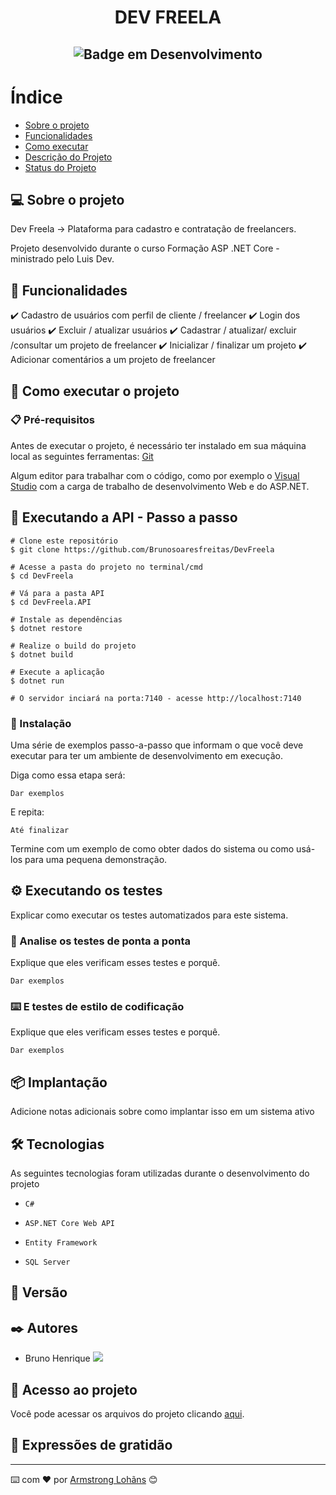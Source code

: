 # <h1 align="center"> DEV FREELA </h1>

## <p align="center">![Badge em Desenvolvimento](http://img.shields.io/static/v1?label=STATUS&message=Finalizado&color=GREEN&style=for-the-badge)</p>

# Índice 

* [Sobre o projeto](#-sobre-o-projeto)
* [Funcionalidades](#badges)
* [Como executar](#índice)
* [Descrição do Projeto](#descrição-do-projeto)
* [Status do Projeto](#-vers%C3%A3o)

## 💻 Sobre o projeto

Dev Freela -> Plataforma para cadastro e contratação de freelancers.

Projeto desenvolvido durante o curso Formação ASP .NET Core - ministrado pelo Luis Dev.

## 🎯 Funcionalidades

✔️ Cadastro de usuários com perfil de cliente / freelancer
✔️ Login dos usuários
✔️ Excluir / atualizar usuários
✔️ Cadastrar / atualizar/ excluir /consultar um projeto de freelancer
✔️ Inicializar / finalizar um projeto
✔️ Adicionar comentários a um projeto de freelancer

## 🚀 Como executar o projeto

### 📋 Pré-requisitos

Antes de executar o projeto, é necessário ter instalado em sua máquina local as seguintes ferramentas: [Git](https://git-scm.com/)

Algum editor para trabalhar com o código, como por exemplo o [Visual Studio](https://visualstudio.microsoft.com/pt-br/) com a carga de trabalho de desenvolvimento Web e do ASP.NET.


## 🎲 Executando a API - Passo a passo

```
# Clone este repositório
$ git clone https://github.com/Brunosoaresfreitas/DevFreela

# Acesse a pasta do projeto no terminal/cmd
$ cd DevFreela

# Vá para a pasta API
$ cd DevFreela.API

# Instale as dependências
$ dotnet restore

# Realize o build do projeto
$ dotnet build

# Execute a aplicação 
$ dotnet run

# O servidor inciará na porta:7140 - acesse http://localhost:7140
```

### 🔧 Instalação

Uma série de exemplos passo-a-passo que informam o que você deve executar para ter um ambiente de desenvolvimento em execução.

Diga como essa etapa será:

```
Dar exemplos
```

E repita:

```
Até finalizar
```

Termine com um exemplo de como obter dados do sistema ou como usá-los para uma pequena demonstração.

## ⚙️ Executando os testes

Explicar como executar os testes automatizados para este sistema.

### 🔩 Analise os testes de ponta a ponta

Explique que eles verificam esses testes e porquê.

```
Dar exemplos
```

### ⌨️ E testes de estilo de codificação

Explique que eles verificam esses testes e porquê.

```
Dar exemplos
```

## 📦 Implantação

Adicione notas adicionais sobre como implantar isso em um sistema ativo

## 🛠️ Tecnologias

As seguintes tecnologias foram utilizadas durante o desenvolvimento do projeto

- ``C#``

- ``ASP.NET Core Web API``

- ``Entity Framework``

- ``SQL Server``

## 📌 Versão


## ✒️ Autores
- Bruno Henrique
<a href="https://www.linkedin.com/in/bruno-henrique-soares-de-freitas-32ab85243/" target="_blank"><img src="https://img.shields.io/badge/-LinkedIn-%230077B5?style=for-the-badge&logo=linkedin&logoColor=white" target="_blank"></a>   

## 📁 Acesso ao projeto
Você pode acessar os arquivos do projeto clicando [aqui](https://github.com/Brunosoaresfreitas/DevFreela).

## 🎁 Expressões de gratidão

---
⌨️ com ❤️ por [Armstrong Lohãns](https://gist.github.com/lohhans) 😊
